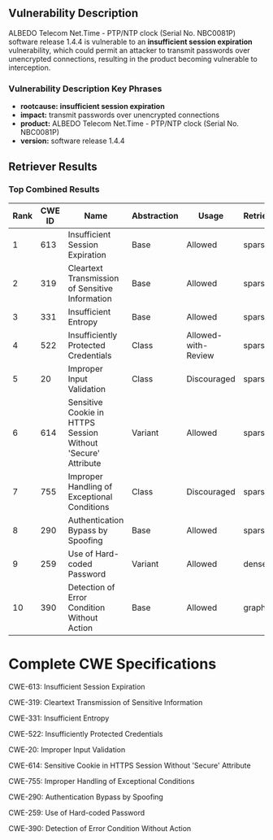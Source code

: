 ## Vulnerability Description
ALBEDO Telecom Net.Time - PTP/NTP clock (Serial No. NBC0081P) software release 1.4.4 is vulnerable to an **insufficient session expiration** vulnerability, which could permit an attacker to transmit passwords over unencrypted connections, resulting in the product becoming vulnerable to interception.

### Vulnerability Description Key Phrases
- **rootcause:** **insufficient session expiration**
- **impact:** transmit passwords over unencrypted connections
- **product:** ALBEDO Telecom Net.Time - PTP/NTP clock (Serial No. NBC0081P)
- **version:** software release 1.4.4

## Retriever Results

### Top Combined Results

| Rank | CWE ID | Name | Abstraction | Usage  | Retrievers | Individual Scores |
|------|--------|------|-------------|-------|------------|-------------------|
| 1 | 613 | Insufficient Session Expiration | Base | Allowed | sparse | 0.244 |
| 2 | 319 | Cleartext Transmission of Sensitive Information | Base | Allowed | sparse | 0.203 |
| 3 | 331 | Insufficient Entropy | Base | Allowed | sparse | 0.198 |
| 4 | 522 | Insufficiently Protected Credentials | Class | Allowed-with-Review | sparse | 0.196 |
| 5 | 20 | Improper Input Validation | Class | Discouraged | sparse | 0.196 |
| 6 | 614 | Sensitive Cookie in HTTPS Session Without 'Secure' Attribute | Variant | Allowed | sparse | 0.194 |
| 7 | 755 | Improper Handling of Exceptional Conditions | Class | Discouraged | sparse | 0.191 |
| 8 | 290 | Authentication Bypass by Spoofing | Base | Allowed | sparse | 0.191 |
| 9 | 259 | Use of Hard-coded Password | Variant | Allowed | dense | 0.559 |
| 10 | 390 | Detection of Error Condition Without Action | Base | Allowed | graph | 0.002 |



# Complete CWE Specifications

CWE-613: Insufficient Session Expiration

CWE-319: Cleartext Transmission of Sensitive Information

CWE-331: Insufficient Entropy

CWE-522: Insufficiently Protected Credentials

CWE-20: Improper Input Validation

CWE-614: Sensitive Cookie in HTTPS Session Without 'Secure' Attribute

CWE-755: Improper Handling of Exceptional Conditions

CWE-290: Authentication Bypass by Spoofing

CWE-259: Use of Hard-coded Password

CWE-390: Detection of Error Condition Without Action